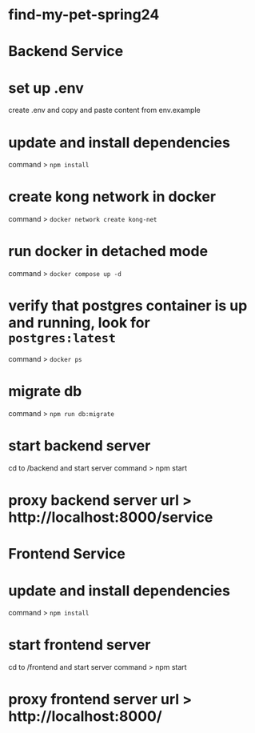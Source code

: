 # find-my-pet-spring24

# Backend Service

# set up .env

create .env and copy and paste content from env.example

# update and install dependencies

command > `npm install`

# create kong network in docker

command > `docker network create kong-net`

# run docker in detached mode

command > `docker compose up -d`

# verify that postgres container is up and running, look for `postgres:latest`

command > `docker ps`

# migrate db

command > `npm run db:migrate`

# start backend server

cd to /backend and start server
command > npm start

# proxy backend server url > http://localhost:8000/service

# Frontend Service

# update and install dependencies

command > `npm install`

# start frontend server

cd to /frontend and start server
command > npm start

# proxy frontend server url > http://localhost:8000/
